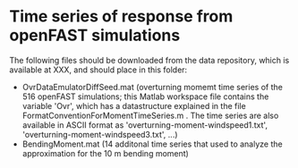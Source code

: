 # Time series of response from openFAST simulations

The following files should be downloaded from the data repository, which is available at XXX, and should place in this folder:
 * OvrDataEmulatorDiffSeed.mat (overturning momemt time series of the 516 openFAST simulations; this Matlab workspace file contains the variable 'Ovr', which has a datastructure 
explained in the file FormatConventionForMomentTimeSeries.m . The time series are also available in ASCII format as 'overturning-moment-windspeed1.txt', 'overturning-moment-windspeed3.txt', ...)
 * BendingMoment.mat (14 additonal time series that used to analyze the approximation for the 10 m bending moment)
